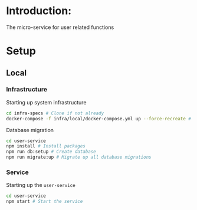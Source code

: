 # Introduction:

The micro-service for user related functions

# Setup

## Local

### Infrastructure

Starting up system infrastructure

```sh
cd infra-specs # Clone if not already
docker-compose -f infra/local/docker-compose.yml up --force-recreate # Create up all system infrastructures
```

Database migration

```sh
cd user-service
npm install # Install packages
npm run db:setup # Create database
npm run migrate:up # Migrate up all database migrations
```

### Service

Starting up the `user-service`

```sh
cd user-service
npm start # Start the service
```
